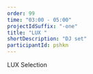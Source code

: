 ```yaml
---
order: 99
time: "03:00 - 05:00"
projectIdSuffix: "-one"
title: "LUX "
shortDescription: "DJ set"
participantId: pshkn
---
```


LUX Selection 
